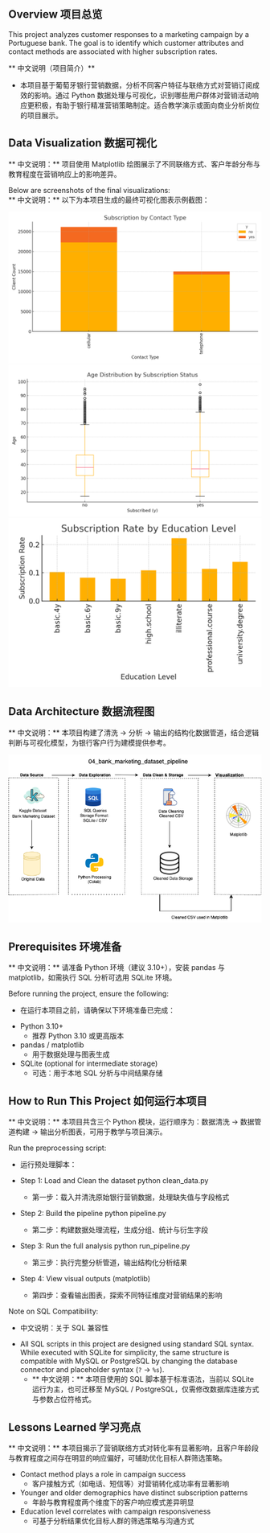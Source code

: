 ## Overview 项目总览
This project analyzes customer responses to a marketing campaign by a Portuguese bank. The goal is to identify which customer attributes and contact methods are associated with higher subscription rates.

** 中文说明（项目简介）**
- 本项目基于葡萄牙银行营销数据，分析不同客户特征与联络方式对营销订阅成效的影响。通过 Python 数据处理与可视化，识别哪些用户群体对营销活动响应更积极，有助于银行精准营销策略制定。适合教学演示或面向商业分析岗位的项目展示。

##  Data Visualization 数据可视化
** 中文说明：** 项目使用 Matplotlib 绘图展示了不同联络方式、客户年龄分布与教育程度在营销响应上的影响差异。

Below are screenshots of the final visualizations:  
 ** 中文说明：** 以下为本项目生成的最终可视化图表示例截图：

![matplotlib dashboard image](chart1_subscription_by_contact_type.png)
![matplotlib dashboard image](chart2_age_distribution_by_subscruption_status.png)
![matplotlib dashboard image](chart3_subscription_rate_by_education_level.png)

## Data Architecture 数据流程图
** 中文说明：** 本项目构建了清洗 → 分析 → 输出的结构化数据管道，结合逻辑判断与可视化模型，为银行客户行为建模提供参考。

![Data Architecture](bank_marketing_predictive_architecture.png)

## Prerequisites 环境准备
** 中文说明：** 请准备 Python 环境（建议 3.10+），安装 pandas 与 matplotlib，如需执行 SQL 分析可选用 SQLite 环境。

Before running the project, ensure the following:
 * 在运行本项目之前，请确保以下环境准备已完成：

- Python 3.10+
  * 推荐 Python 3.10 或更高版本
- pandas / matplotlib
  * 用于数据处理与图表生成  
- SQLite (optional for intermediate storage)
  * 可选：用于本地 SQL 分析与中间结果存储

## How to Run This Project 如何运行本项目
** 中文说明：** 本项目共含三个 Python 模块，运行顺序为：数据清洗 → 数据管道构建 → 输出分析图表，可用于教学与项目演示。

Run the preprocessing script:
 * 运行预处理脚本：

- Step 1: Load and Clean the dataset
python clean_data.py
  * 第一步：载入并清洗原始银行营销数据，处理缺失值与字段格式
    
- Step 2: Build the pipeline
python pipeline.py
  * 第二步：构建数据处理流程，生成分组、统计与衍生字段
    
- Step 3: Run the full analysis
python run_pipeline.py
  * 第三步：执行完整分析管道，输出结构化分析结果
    
- Step 4: View visual outputs (matplotlib)
  * 第四步：查看输出图表，探索不同特征维度对营销结果的影响
    
Note on SQL Compatibility:
* 中文说明：关于 SQL 兼容性
  
- All SQL scripts in this project are designed using standard SQL syntax. While executed with SQLite for simplicity, the same structure is compatible with MySQL or PostgreSQL by changing the database connector and placeholder syntax (`?` → `%s`).
  - ** 中文说明：** 本项目使用的 SQL 脚本基于标准语法，当前以 SQLite 运行为主，也可迁移至 MySQL / PostgreSQL，仅需修改数据库连接方式与参数占位符格式。
    
## Lessons Learned 学习亮点
** 中文说明：** 本项目揭示了营销联络方式对转化率有显著影响，且客户年龄段与教育程度之间存在明显的响应偏好，可辅助优化目标人群筛选策略。

- Contact method plays a role in campaign success
  * 客户接触方式（如电话、短信等）对营销转化成功率有显著影响
- Younger and older demographics have distinct subscription patterns
  * 年龄与教育程度两个维度下的客户响应模式差异明显 
- Education level correlates with campaign responsiveness
  * 可基于分析结果优化目标人群的筛选策略与沟通方式
